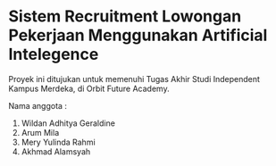 # Sistem Recruitment Lowongan Pekerjaan Menggunakan Artificial Intelegence

Proyek ini ditujukan untuk memenuhi Tugas Akhir Studi Independent Kampus Merdeka, di Orbit Future Academy.


Nama anggota :
1. Wildan Adhitya Geraldine
2. Arum Mila
3. Mery Yulinda Rahmi
4. Akhmad Alamsyah

